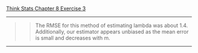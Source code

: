 [Think Stats Chapter 8 Exercise 3](http://greenteapress.com/thinkstats2/html/thinkstats2009.html#toc77)

---

>> The RMSE for this method of estimating lambda was about 1.4. Additionally, our estimator appears unbiased as the mean error is small and decreases with m. 

---
